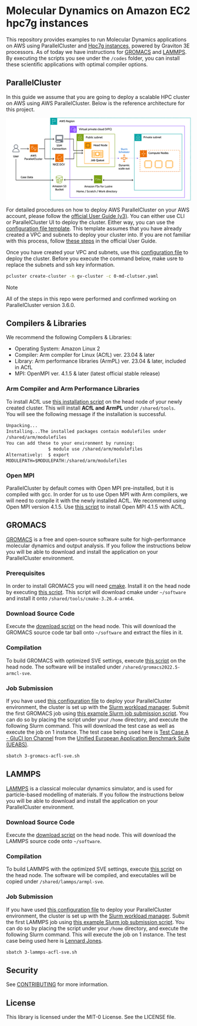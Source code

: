 # Molecular Dynamics on Amazon EC2 hpc7g instances

This repository provides examples to run Molecular Dynamics applications on AWS using ParallelCluster and [Hpc7g instances](https://aws.amazon.com/ec2/instance-types/hpc7g/?trk=7aa1d67a-83b9-4934-8322-71040c588cf4&sc_channel=el), powered by Graviton 3E processors. As of today we have instructions for [GROMACS](https://www.gromacs.org/) and [LAMMPS](https://www.lammps.org/). By executing the scripts you see under the `/codes` folder, you can install these scientific applications with optimal compiler options.

## ParallelCluster

In this guide we assume that you are going to deploy a scalable HPC cluster on AWS using AWS ParallelCluster. Below is the reference architecture for this project. 

![ParallelCluster](images/ParallelCluster.png)

For detailed procedures on how to deploy AWS ParallelCluster on your AWS account, please follow the [official User Guide (v3)](https://docs.aws.amazon.com/parallelcluster/latest/ug/what-is-aws-parallelcluster.html). You can either use CLI or ParallelCluster UI to deploy the cluster. Either way, you can use the [configuration file template](/codes/setup/md-cluster.yaml). This template assumes that you have already created a VPC and subnets to deploy your cluster into. If you are not familiar with this process, follow [these steps](https://docs.aws.amazon.com/parallelcluster/latest/ug/install-v3-configuring.html) in the official User Guide.   

Once you have created your VPC and subnets, use this [configuration file](codes/setup/0-md-cluster.yaml) to deploy the cluster. Before you execute the command below, make usre to replace the subnets and ssh key information. 

```bash
pcluster create-cluster -n gv-cluster -c 0-md-clutser.yaml
```

> [!Note]
> All of the steps in this repo were performed and confirmed working on ParallelCluster version 3.6.0.

## Compilers & Libraries 

We recommend the following Compilers & Libraries:
- Operating System: Amazon Linux 2
- Compiler: Arm compiler for Linux (ACfL) ver. 23.04 & later
- Library: Arm performance libraries (ArmPL) ver. 23.04 & later, included in ACfL
- MPI: OpenMPI ver. 4.1.5 & later (latest official stable release)

### Arm Compiler and Arm Performance Libraries

To install ACfL use [this installation script](codes/setup/1-install-acfl.sh) on the head node of your newly created cluster. This will install **ACfL and ArmPL** under `/shared/tools`.  
You will see the following message if the installation is successful.

```
Unpacking...
Installing...The installed packages contain modulefiles under /shared/arm/modulefiles
You can add these to your environment by running:
                $ module use /shared/arm/modulefiles
Alternatively:  $ export MODULEPATH=$MODULEPATH:/shared/arm/modulefiles
```

### Open MPI

ParallelCluster by default comes with Open MPI pre-installed, but it is compiled with gcc. In order for us to use Open MPI with Arm compilers, we will need to compile it with the newly installed ACfL. We recommend using Open MPI version 4.1.5. Use [this script](codes/setup/2-install-openmpi-with-acfl.sh) to install Open MPI 4.1.5 with ACfL. 


## GROMACS

[GROMACS](https://www.gromacs.org/) is a free and open-source software suite for high-performance molecular dynamics and output analysis. If you follow the instructions below you will be able to download and install the application on your ParallelCluster environment. 

### Prerequisites

In order to install GROMACS you will need [cmake](https://cmake.org/). Install it on the head node by executing [this script](codes/GROMACS/0-install-cmake.sh). This script will download cmake under `~/software` and install it onto `/shared/tools/cmake-3.26.4-arm64`. 

### Download Source Code

Execute the [download script](codes/GROMACS/1-download-gromacs.sh) on the head node. This will download the GROMACS source code tar ball onto `~/software` and extract the files in it. 

### Compilation

To build GROMACS with optimized SVE settings, execute [this script](codes/GROMACS/2a-compile-gromacs-acfl-sve.sh) on the head node. The software will be installed under `/shared/gromacs2022.5-armcl-sve`.  

### Job Submission

If you have used [this configuration file](codes/setup/0-md-cluster.yaml) to deploy your ParallelCluster environment, the cluster is set up with the [Slurm workload manager](https://slurm.schedmd.com/documentation.html). Submit the first GROMACS job using [this example Slurm job submission script](codes/GROMACS/3-gromacs-acfl-sve.sh). You can do so by placing the script under your `/home` directory, and execute the following Slurm command. This will download the test case as well as execute the job on 1 instance. The test case being used here is [Test Case A - GluCl Ion Channel](https://repository.prace-ri.eu/ueabs/GROMACS/2.2/GROMACS_TestCaseA.tar.xz) from the [Unified European Application Benchmark Suite (UEABS)](https://repository.prace-ri.eu/git/UEABS/ueabs). 

```bash
sbatch 3-gromacs-acfl-sve.sh
```

## LAMMPS

[LAMMPS](https://www.lammps.org/) is a classical molecular dynamics simulator, and is used for particle-based modelling of materials. If you follow the instructions below you will be able to download and install the application on your ParallelCluster environment. 

### Download Source Code

Execute the [download script](codes/LAMMPS/1-download-lammps.sh) on the head node. This will download the LAMMPS source code onto `~/software`.

### Compilation

To build LAMMPS with the optimized SVE settings, execute [this script](codes/LAMMPS/2a-compile-lammps-acfl-sve.sh) on the head node. The software will be compiled, and executables will be copied under `/shared/lammps/armpl-sve`. 

### Job Submission

If you have used [this configuration file](codes/setup/0-md-cluster.yaml) to deploy your ParallelCluster environment, the cluster is set up with the [Slurm workload manager](https://slurm.schedmd.com/documentation.html). Submit the first LAMMPS job using [this example Slurm job submission script](codes/LAMMPS/3-lammps-acfl-sve.sh). You can do so by placing the script under your `/home` directory, and execute the following Slurm command. This will execute the job on 1 instance. The test case being used here is [Lennard Jones](https://www.lammps.org/bench.html#lj). 

```bash
sbatch 3-lammps-acfl-sve.sh
```

## Security

See [CONTRIBUTING](CONTRIBUTING.md#security-issue-notifications) for more information.

## License

This library is licensed under the MIT-0 License. See the LICENSE file.

